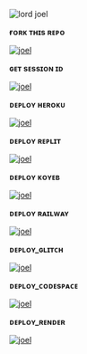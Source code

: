 
<img alt="lord joel"
src="mydata/media/joelXtec.jpg"/>








**ғᴏʀᴋ ᴛʜɪs ʀᴇᴘᴏ**



<a href='https://github.com/joeljamestech2/JOEL-XMD/fork' target="_blank"><img alt='joel' src='https://img.shields.io/badge/FORK REPO-h?color=red&style=for-the-badge&logo=visualstudiocode'/></a></p>



**ɢᴇᴛ sᴇssɪᴏɴ ɪᴅ**



<a href='https://joel-xmd-bot.onrender.com' target="_blank"><img alt='joel' src='https://img.shields.io/badge/PAIR CODE-h?color=green&style=for-the-badge&logo=visualstudiocode'/></a></p>


 
**ᴅᴇᴘʟᴏʏ ʜᴇʀᴏᴋᴜ**


 

<a href='https://deployments-web-joel-xmd-bot.vercel.app/' target="_blank"><img alt='joel' src='https://img.shields.io/badge/HEROKU-h?color=red&style=for-the-badge&logo=visualstudiocode'/></a></p>



**ᴅᴇᴘʟᴏʏ ʀᴇᴘʟɪᴛ**







<a href='https://deployments-web-joel-xmd-bot.vercel.app/' target="_blank"><img alt='joel' src='https://img.shields.io/badge/REPLIT-h?color=orange&style=for-the-badge&logo=visualstudiocode'/></a></p>



**ᴅᴇᴘʟᴏʏ ᴋᴏʏᴇʙ**





<a href='https://deployments-web-joel-xmd-bot.vercel.app/' target="_blank"><img alt='joel' src='https://img.shields.io/badge/KOYEB-h?color=yellow&style=for-the-badge&logo=visualstudiocode'/></a></p>


**ᴅᴇᴘʟᴏʏ ʀᴀɪʟᴡᴀʏ**






<a href='https://deployments-web-joel-xmd-bot.vercel.app/' target="_blank"><img alt='joel' src='https://img.shields.io/badge/RAILWAY-h?color=white&style=for-the-badge&logo=visualstudiocode'/></a></p>


**ᴅᴇᴘʟᴏʏ_ɢʟɪᴛᴄʜ** 



<a href='https://deployments-web-joel-xmd-bot.vercel.app/' target="_blank"><img alt='joel' src='https://img.shields.io/badge/GLITCH-h?color=skyblue&style=for-the-badge&logo=visualstudiocode'/></a></p>




**ᴅᴇᴘʟᴏʏ_ᴄᴏᴅᴇsᴘᴀᴄᴇ**








<a href='https://deployments-web-joel-xmd-bot.vercel.app/' target="_blank"><img alt='joel' src='https://img.shields.io/badge/CDSPACE-h?color=pink&style=for-the-badge&logo=visualstudiocode'/></a></p>



**ᴅᴇᴘʟᴏʏ_ʀᴇɴᴅᴇʀ**









<a href='https://deployments-web-joel-xmd-bot.vercel.app/' target="_blank"><img alt='joel' src='https://img.shields.io/badge/RENDER-h?color=pink&style=for-the-badge&logo=visualstudiocode'/></a></p>



```


